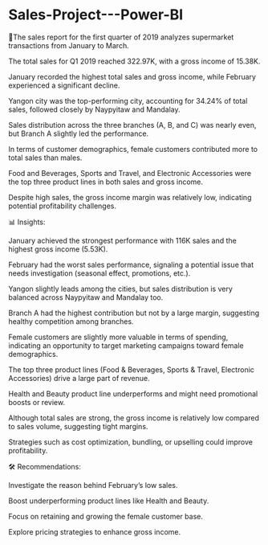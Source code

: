 # Sales-Project---Power-BI

📄The sales report for the first quarter of 2019 analyzes supermarket transactions from January to March.

The total sales for Q1 2019 reached 322.97K, with a gross income of 15.38K.

January recorded the highest total sales and gross income, while February experienced a significant decline.

Yangon city was the top-performing city, accounting for 34.24% of total sales, followed closely by Naypyitaw and Mandalay.

Sales distribution across the three branches (A, B, and C) was nearly even, but Branch A slightly led the performance.

In terms of customer demographics, female customers contributed more to total sales than males.

Food and Beverages, Sports and Travel, and Electronic Accessories were the top three product lines in both sales and gross income.

Despite high sales, the gross income margin was relatively low, indicating potential profitability challenges.

📊 Insights:

January achieved the strongest performance with 116K sales and the highest gross income (5.53K).

February had the worst sales performance, signaling a potential issue that needs investigation (seasonal effect, promotions, etc.).

Yangon slightly leads among the cities, but sales distribution is very balanced across Naypyitaw and Mandalay too.

Branch A had the highest contribution but not by a large margin, suggesting healthy competition among branches.

Female customers are slightly more valuable in terms of spending, indicating an opportunity to target marketing campaigns toward female demographics.

The top three product lines (Food & Beverages, Sports & Travel, Electronic Accessories) drive a large part of revenue.

Health and Beauty product line underperforms and might need promotional boosts or review.

Although total sales are strong, the gross income is relatively low compared to sales volume, suggesting tight margins.

Strategies such as cost optimization, bundling, or upselling could improve profitability.

🛠️ Recommendations:

Investigate the reason behind February’s low sales.

Boost underperforming product lines like Health and Beauty.

Focus on retaining and growing the female customer base.

Explore pricing strategies to enhance gross income.
